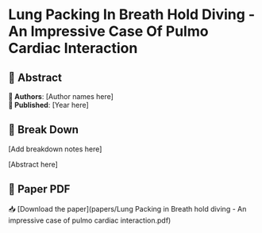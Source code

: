 # Lung Packing In Breath Hold Diving - An Impressive Case Of Pulmo Cardiac Interaction



## 🧬 Abstract



**👤 Authors**: [Author names here]  
**📅 Published**: [Year here]


## 🧠 Break Down

[Add breakdown notes here]

[Abstract here]



## 📄 Paper PDF

📥 [Download the paper](papers/Lung Packing in Breath hold diving - An impressive case of pulmo cardiac interaction.pdf)